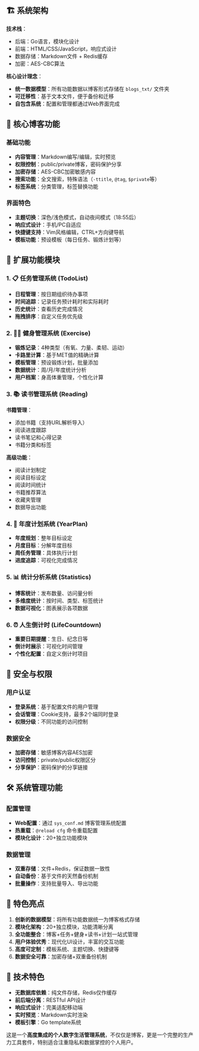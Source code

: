 ## 🏗️ 系统架构

**技术栈**：
- 后端：Go语言，模块化设计 
- 前端：HTML/CSS/JavaScript，响应式设计
- 数据存储：Markdown文件 + Redis缓存
- 加密：AES-CBC算法

**核心设计理念**：
- **统一数据模型**：所有功能数据以博客形式存储在 `blogs_txt/` 文件夹
- **可迁移性**：基于文本文件，便于备份和迁移
- **自包含系统**：配置和管理都通过Web界面完成

## 📝 核心博客功能

### 基础功能
- **内容管理**：Markdown编写/编辑，实时预览
- **权限控制**：public/private博客，密码保护分享
- **加密存储**：AES-CBC加密敏感内容
- **搜索功能**：全文搜索，特殊语法（`-ttitle`, `@tag`, `$private`等）
- **标签系统**：分类管理，标签替换功能

### 界面特色
- **主题切换**：深色/浅色模式，自动夜间模式（18:55后）
- **响应式设计**：手机/PC自适应
- **快捷键支持**：Vim风格编辑，CTRL+方向键导航
- **模板功能**：预设模板（每日任务、锻炼计划等）

## 🎯 扩展功能模块

### 1. 📋 任务管理系统 (TodoList)
- **日程管理**：按日期组织待办事项
- **时间追踪**：记录任务预计耗时和实际耗时
- **历史统计**：查看历史完成情况
- **拖拽排序**：自定义任务优先级

### 2. 🏃‍♂️ 健身管理系统 (Exercise)
- **锻炼记录**：4种类型（有氧、力量、柔韧、运动）
- **卡路里计算**：基于MET值的精确计算
- **模板管理**：预设锻炼计划，批量添加
- **数据统计**：周/月/年度统计分析
- **用户档案**：身高体重管理，个性化计算

### 3. 📚 读书管理系统 (Reading)
**书籍管理**：
- 添加书籍（支持URL解析导入）
- 阅读进度跟踪
- 读书笔记和心得记录
- 书籍分类和标签

**高级功能**：
- 阅读计划制定
- 阅读目标设定
- 阅读时间统计
- 书籍推荐算法
- 收藏夹管理
- 数据导出功能

### 4. 📅 年度计划系统 (YearPlan)
- **年度规划**：整年目标设定
- **月度目标**：分解年度目标
- **周任务管理**：具体执行计划
- **进度追踪**：可视化完成情况

### 5. 📊 统计分析系统 (Statistics)
- **博客统计**：发布数量、访问量分析
- **多维度统计**：按时间、类型、标签统计
- **数据可视化**：图表展示各项数据

### 6. ⏰ 人生倒计时 (LifeCountdown)
- **重要日期提醒**：生日、纪念日等
- **倒计时展示**：可视化时间管理
- **个性化配置**：自定义倒计时项目

## 🔐 安全与权限

### 用户认证
- **登录系统**：基于配置文件的用户管理
- **会话管理**：Cookie支持，最多2个端同时登录
- **权限分级**：不同功能的访问控制

### 数据安全
- **加密存储**：敏感博客内容AES加密
- **访问控制**：private/public权限区分
- **分享保护**：密码保护的分享链接

## 🛠️ 系统管理功能

### 配置管理
- **Web配置**：通过 `sys_conf.md` 博客管理系统配置
- **热重载**：`@reload cfg` 命令重载配置
- **模块化设计**：20+独立功能模块

### 数据管理
- **双重存储**：文件+Redis，保证数据一致性
- **自动备份**：基于文件的天然备份机制  
- **批量操作**：支持批量导入、导出功能

## 🌟 特色亮点

1. **创新的数据模型**：将所有功能数据统一为博客格式存储
2. **模块化架构**：20+独立模块，功能清晰分离
3. **全功能整合**：博客+任务+健身+读书+计划一站式管理
4. **用户体验优秀**：现代化UI设计，丰富的交互功能
5. **高度可定制**：模板系统、主题切换、快捷键等
6. **数据安全可靠**：加密存储+双重备份机制

## 📱 技术特色

- **无数据库依赖**：纯文件存储，Redis仅作缓存
- **前后端分离**：RESTful API设计
- **响应式设计**：完美适配移动端
- **实时预览**：Markdown实时渲染
- **模板引擎**：Go template系统

这是一个**高度集成的个人数字生活管理系统**，不仅仅是博客，更是一个完整的生产力工具套件，特别适合注重隐私和数据掌控的个人用户。